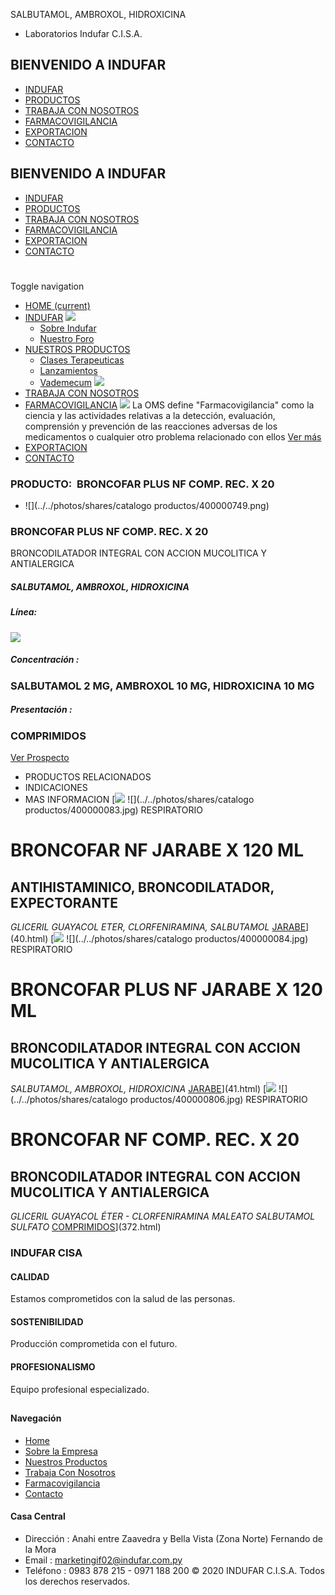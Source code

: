 SALBUTAMOL, AMBROXOL, HIDROXICINA
- Laboratorios Indufar C.I.S.A.
## BIENVENIDO A INDUFAR
* [INDUFAR](3809348.html#)
* [PRODUCTOS](3809348.html#)
* [TRABAJA CON NOSOTROS](3809348.html#)
* [FARMACOVIGILANCIA](3809348.html#)
* [EXPORTACION](3809348.html#)
* [CONTACTO](3809348.html#)
## BIENVENIDO A INDUFAR
* [INDUFAR](../../index.html)
* [PRODUCTOS](../../productos.html)
* [TRABAJA CON NOSOTROS](../../trabaja_con_nosotros.html)
* [FARMACOVIGILANCIA](../../farmacovigilancia.html)
* [EXPORTACION](../../exportacion.html)
* [CONTACTO](../../contacto.html)
# 
Toggle navigation
* [HOME (current)](../../index.html)
* [INDUFAR](3809348.html#) 
  [![ ](../../photos/shares/Sistema/Menu/indufar_menul.jpg)](../../institucional.html)
  - [Sobre Indufar](../../institucional.html)
  - [Nuestro Foro](../../blog.html)
* [NUESTROS PRODUCTOS](3809348.html#) 
  - [Clases Terapeuticas](../clases_terapeuticas.html)
  - [Lanzamientos](../lanzamientos.html)
  - [Vademecum](../../productos.html)
  [![ ](../../photos/shares/Sistema/Menu/productos.png)](../../productos.html)
* [TRABAJA CON NOSOTROS](../../trabaja_con_nosotros.html)
* [FARMACOVIGILANCIA](3809348.html#) 
  [![ ](../../photos/shares/Sistema/Menu/TUBOS.png)](../../farmacovigilancia.html)
  La OMS define "Farmacovigilancia" como la ciencia y las actividades relativas a la detección, evaluación, comprensión y prevención de las reacciones adversas de los medicamentos o cualquier otro problema relacionado con ellos
  [Ver más](../../farmacovigilancia.html)
* [EXPORTACION](../../exportacion.html)
* [CONTACTO](../../contacto.html)
### PRODUCTO:  BRONCOFAR PLUS NF COMP. REC. X 20
* ![](../../photos/shares/catalogo productos/400000749.png)
### **BRONCOFAR PLUS NF COMP. REC. X 20**
BRONCODILATADOR INTEGRAL CON ACCION MUCOLITICA Y ANTIALERGICA
##### **SALBUTAMOL, AMBROXOL, HIDROXICINA**
##### **Línea:**
[![](../../photos/shares/Laboratorios/lab_indufar.png)](../linea/1.html)
##### **Concentración :**
### SALBUTAMOL 2 MG, AMBROXOL 10 MG, HIDROXICINA 10 MG
##### **Presentación :**
### COMPRIMIDOS
[Ver Prospecto](https://www.indufar.com.py/files/shares/prospectos/40000749.pdf)
* PRODUCTOS RELACIONADOS
* INDICACIONES
* MAS INFORMACION
[![](../../photos/shares/Laboratorios/lab_indufar.png)
![](../../photos/shares/catalogo productos/400000083.jpg)
RESPIRATORIO
# BRONCOFAR NF JARABE X 120 ML
## ANTIHISTAMINICO, BRONCODILATADOR, EXPECTORANTE
*GLICERIL GUAYACOL ETER, CLORFENIRAMINA, SALBUTAMOL*
[JARABE](3809348.html#)](40.html)
[![](../../photos/shares/Laboratorios/lab_indufar.png)
![](../../photos/shares/catalogo productos/400000084.jpg)
RESPIRATORIO
# BRONCOFAR PLUS NF JARABE X 120 ML
## BRONCODILATADOR INTEGRAL CON ACCION MUCOLITICA Y ANTIALERGICA
*SALBUTAMOL, AMBROXOL, HIDROXICINA*
[JARABE](3809348.html#)](41.html)
[![](../../photos/shares/Laboratorios/lab_indufar.png)
![](../../photos/shares/catalogo productos/400000806.jpg)
RESPIRATORIO
# BRONCOFAR NF COMP. REC. X 20
## BRONCODILATADOR INTEGRAL CON ACCION MUCOLITICA Y ANTIALERGICA
*GLICERIL GUAYACOL ÉTER - CLORFENIRAMINA MALEATO SALBUTAMOL SULFATO* 
[COMPRIMIDOS](3809348.html#)](372.html)
### INDUFAR CISA
#### CALIDAD
Estamos comprometidos con la salud de las personas.
#### SOSTENIBILIDAD
Producción comprometida con el futuro.
#### PROFESIONALISMO
Equipo profesional especializado.
## 
#### Navegación
* [Home](../../index.html)
* [Sobre la Empresa](../../institucional.html)
* [Nuestros Productos](../../productos.html)
* [Trabaja Con Nosotros](../../trabaja_con_nosotros.html)
* [Farmacovigilancia](../../farmacovigilancia.html)
* [Contacto](../../contacto.html)
#### Casa Central
* Dirección : Anahi entre Zaavedra y Bella Vista (Zona Norte) Fernando de la Mora
* Email : [marketingif02@indufar.com.py](mailto:marketingif02@indufar.com.py)
* Teléfono : 0983 878 215 - 0971 188 200
© 2020 INDUFAR C.I.S.A. Todos los derechos reservados.